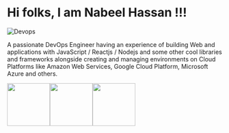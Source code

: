 # Hi folks, I am Nabeel Hassan !!!
![Devops](https://i.ibb.co/JcXFZCc/Dev-Ops-2e26a5de84cb7b8f0371.gif)

A passionate DevOps Engineer having an experience of building Web and applications with JavaScript / Reactjs / Nodejs and some other cool libraries and frameworks alongside creating and managing environments on Cloud Platforms like Amazon Web Services, Google Cloud Platform, Microsoft Azure and others.


<a href="https://twitter.com/thenabeelhassan"><img src="https://i.ibb.co/jT7z7Xr/logo-twitter-icon-symbol-0.png" width="100" /></a><a href="https://twitter.com/thenabeelhassan"><img src="https://i.ibb.co/qpFVshP/360-F-476400933-A4g-Kw-Xtlg-QFslf-Su-Dvb-V35e-Qc-BIDl-Yjw.jpg" width="100" /></a><a href="https://twitter.com/thenabeelhassan"><img src="https://i.ibb.co/ChdCDQc/6092b7514135708162a4be92-Favicon-256.png" width="100" /></a>
